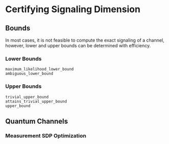 # Certifying Signaling Dimension

## Bounds

In most cases, it is not feasible to compute the exact signaling of a channel, however,
lower and upper bounds can be determined with efficiency.

### Lower Bounds

```@docs
maximum_likelihood_lower_bound
ambiguous_lower_bound
```

### Upper Bounds

```@docs
trivial_upper_bound
attains_trivial_upper_bound
upper_bound
```

## Quantum Channels

### Measurement SDP Optimization
